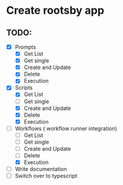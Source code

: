 # Create rootsby app


## TODO:

* [x] Prompts
    - [x] Get List
    - [x] Get single
    - [x] Create and Update 
    - [x] Delete
    - [x] Execution
* [x] Scripts
    - [x] Get List
    - [ ] Get single
    - [x] Create and Update 
    - [x] Delete
    - [x] Execution
* [ ] Workflows ( workflow runner integration)
    - [ ] Get List
    - [ ] Get single
    - [ ] Create and Update 
    - [ ] Delete
    - [x] Execution
* [ ] Write documentation
* [ ] Switch over to typescript
